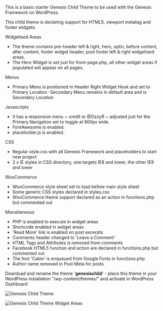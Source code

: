 This is a basic starter Genesis Child Theme to be used with the Genesis Framework on WordPress.

This child theme is declaring support for HTML5, viewport metatag and footer widgets.

Widgetised Areas
- The theme contains pre-header left & right, hero, optin, before content, after content, footer widget header, post footer left & right widgetised areas.
- The Hero Widget is set just for front-page.php, all other widget areas if populated will appear on all pages.

Menus
- Primary Menu is positioned in Header Right Widget Hook and set to Primary Location
-Secondary Menu remains in default area and is Secondary Location

Javascripts
- It has a responsive menu  ~ credit to @OzzyR ~ adjusted just for the Primary Navigation set to toggle at 600px wide.
- FontAwesome is enabled.
- placeholder.js is enabled.

CSS
- Regular style.css with all Genesis Framework and placeholders to start new project
- 2 x IE styles in CSS directory, one targets IE8 and lower, the other IE9 and lower

WooCommerce
- WooCommerce style sheet set to load before main style sheet
- Some generic CSS styles declared in styles.css
- WooCommerce theme support declared as an action in functions.php but commented out

Miscellaneous
- PHP is enabled to execute in widget areas
- Shortcode enabled in widget areas
- 'Read More' link is enabled on post excerpts
- Comments header changed to 'Leave a Comment'
- HTML Tags and Attributes is removed from comments
- Facebook HTML5 function and action are declared in functions.php but commented out
- The font 'Cabin' is enqueued from Google Fonts in functions.php
- Author name removed in Post Meta for posts

Download and rename the theme '**genesischild**' - place this theme in your WordPress installation "/wp-content/themes/" and activate in WordPress Dashboard

![Genesis Child Theme](http://coolestguidesontheplanet.com/wp-content/themes/gee/images/genesis-markedup.jpg)

![Genesis Child Theme Widget Areas](http://coolestguidesontheplanet.com/wp-content/themes/gee/images/genesischild-widgets.png)


